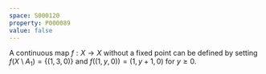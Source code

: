 ```yaml
---
space: S000120
property: P000089
value: false
---
```


A continuous map $f:X\to X$ without a fixed point can be defined by setting
$f(X{\setminus}A_1)=\{(1,3,0)\}$
and $f((1,y,0))=(1,y+1,0)$ for $y\geq 0$.
